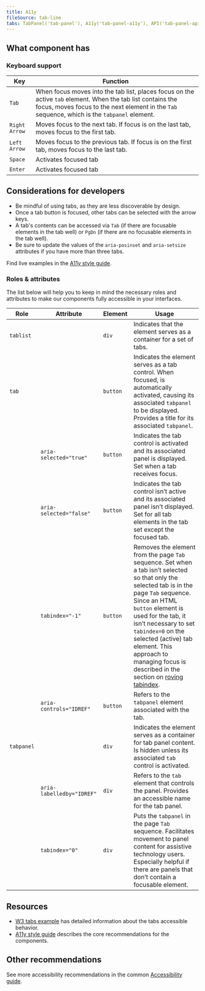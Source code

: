```yaml
---
title: A11y
fileSource: tab-line
tabs: TabPanel('tab-panel'), A11y('tab-panel-a11y'), API('tab-panel-api'), Example('tab-panel-code'), Changelog('tab-panel-changelog')
---
```


## What component has

### Keyboard support

| Key           | Function                                                                                                                                                                                                    |
| ------------- | ----------------------------------------------------------------------------------------------------------------------------------------------------------------------------------------------------------- |
| `Tab`         | When focus moves into the tab list, places focus on the active `tab` element. When the tab list contains the focus, moves focus to the next element in the `Tab` sequence, which is the `tabpanel` element. |
| `Right Arrow` | Moves focus to the next tab. If focus is on the last tab, moves focus to the first tab.                                                                                                                     |
| `Left Arrow`  | Moves focus to the previous tab. If focus is on the first tab, moves focus to the last tab.                                                                                                                 |
| `Space`       | Activates focused tab                                                                                                                                                                                       |
| `Enter`       | Activates focused tab                                                                                                                                                                                       |

## Considerations for developers

- Be mindful of using tabs, as they are less discoverable by design.
- Once a tab button is focused, other tabs can be selected with the arrow keys.
- A tab's contents can be accessed via `Tab` (if there are focusable elements in the tab well) or `PgDn` (if there are no focusable elements in the tab well).
- Be sure to update the values of the `aria-posinset` and `aria-setsize` attributes if you have more than three tabs.

Find live examples in the [A11y style guide](https://a11y-style-guide.com/style-guide/section-structure.html#kssref-structure-tabs).

### Roles & attributes

The list below will help you to keep in mind the necessary roles and attributes to make our components fully accessible in your interfaces.

| Role     | Attribute                 | Element  | Usage                                                                                                                                                                                                                                                                                                                                                                                                                                |
| -------- | ------------------------- | -------- | ------------------------------------------------------------------------------------------------------------------------------------------------------------------------------------------------------------------------------------------------------------------------------------------------------------------------------------------------------------------------------------------------------------------------------------ |
| `tablist`  |                           | `div`    | Indicates that the element serves as a container for a set of tabs.                                                                                                                                                                                                                                                                                                                                                                  |
| `tab`      |                           | `button` | Indicates the element serves as a tab control. When focused, is automatically activated, causing its associated `tabpanel` to be displayed. Provides a title for its associated `tabpanel`.                                                                                                                                                                                                                                          |
|          | `aria-selected="true"`    | `button` | Indicates the tab control is activated and its associated panel is displayed. Set when a tab receives focus.                                                                                                                                                                                                                                                                                                                         |
|          | `aria-selected="false"`   | `button` | Indicates the tab control isn’t active and its associated panel isn’t displayed. Set for all tab elements in the tab set except the focused tab.                                                                                                                                                                                                                                                                                   |
|          | `tabindex="-1"`           | `button` | Removes the element from the page `Tab` sequence. Set when a tab isn’t selected so that only the selected tab is in the page `Tab` sequence. Since an HTML `button` element is used for the tab, it isn’t necessary to set `tabindex=0` on the selected (active) tab element. This approach to managing focus is described in the section on [roving tabindex](https://www.w3.org/TR/wai-aria-practices-1.1/#kbd_roving_tabindex). |
|          | `aria-controls="IDREF"`   | `button` | Refers to the `tabpanel` element associated with the tab.                                                                                                                                                                                                                                                                                                                                                                            |
| `tabpanel` |                           | `div`    | Indicates the element serves as a container for tab panel content. Is hidden unless its associated `tab` control is activated.                                                                                                                                                                                                                                                                                                       |
|          | `aria-labelledby="IDREF"` | `div`    | Refers to the `tab` element that controls the panel. Provides an accessible name for the tab panel.                                                                                                                                                                                                                                                                                                                                  |
|          | `tabindex="0"`            | `div`    | Puts the `tabpanel` in the page `Tab` sequence. Facilitates movement to panel content for assistive technology users. Especially helpful if there are panels that don’t contain a focusable element.                                                                                                                                                                                                                                  |

## Resources

- [W3 tabs example](https://www.w3.org/TR/wai-aria-practices-1.1/examples/tabs/tabs-1/tabs.html) has detailed information about the tabs accessible behavior.
- [A11y style guide](https://a11y-style-guide.com/style-guide/section-structure.html#kssref-structure-tabs) describes the core recommendations for the components.

## Other recommendations

See more accessibility recommendations in the common [Accessibility guide](/core-principles/a11y/).
